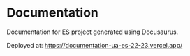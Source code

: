 # Documentation

Documentation for ES project generated using Docusaurus.

Deployed at: https://documentation-ua-es-22-23.vercel.app/
